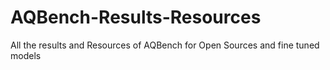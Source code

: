 # AQBench-Results-Resources
All the results and Resources of AQBench for Open Sources and fine tuned models
